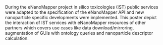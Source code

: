 During the eNanoMapper project in silico toxicologies (IST) public services
were adapted to the specification of the eNanoMapper API and new nanoparticle
specific developments were implemented.  This poster depict the
interaction of IST services with eNanoMapper resources of other partners which
covers use cases like data download/mirroring, augmentation of GUIs with
ontology queries and nanoparticle descriptor calculation.
